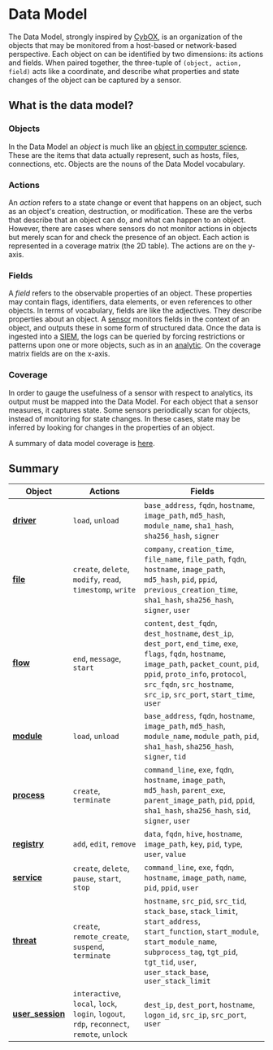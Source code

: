 # Data Model
The Data Model, strongly inspired by [CybOX](https://cyboxproject.github.io/), is an organization of the objects that may be monitored from a host-based or network-based perspective. Each object on can be identified by two dimensions: its actions and fields. When paired together, the three-tuple of `(object, action, field)` acts like a coordinate, and describe what properties and state changes of the object can be captured by a sensor.

## What is the data model?

### Objects
In the Data Model an *object* is much like an [object in computer science](https://en.wikipedia.org/wiki/Object_(computer_science)). These are the items that data actually represent, such as hosts, files, connections, etc. Objects are the nouns of the Data Model vocabulary.

### Actions
An *action* refers to a state change or event that happens on an object, such as an object's creation, destruction, or modification. These are the verbs that describe that an object can do, and what can happen to an object. However, there are cases where sensors do not monitor actions in objects but merely scan for and check the presence of an object. Each action is represented in a coverage matrix (the 2D table). The actions are on the y-axis.

### Fields
A *field* refers to the observable properties of an object. These properties may contain flags, identifiers, data elements, or even references to other objects. In terms of vocabulary, fields are like the adjectives. They describe properties about an object. A [sensor](../Glossary.md#Sensor) monitors fields in the context of an object, and outputs these in some form of structured data. Once the data is ingested into a [SIEM](https://en.wikipedia.org/wiki/SIEM), the logs can be queried by forcing restrictions or patterns upon one or more objects, such as in an [analytic](../Glossary.md#Analytic). On the coverage matrix fields are on the x-axis.

### Coverage
In order to gauge the usefulness of a sensor with respect to analytics, its output must be mapped into the Data Model. For each object that a sensor measures, it captures state. Some sensors periodically scan for objects, instead of monitoring for state changes. In these cases, state may be inferred by looking for changes in the properties of an object.

A summary of data model coverage is [here](data_model_with_sensors.md).

## Summary

|Object|Actions|Fields|
|---|---|---|
|**[driver](driver.md)**|`load`, `unload`|`base_address`, `fqdn`, `hostname`, `image_path`, `md5_hash`, `module_name`, `sha1_hash`, `sha256_hash`, `signer`|
|**[file](file.md)**|`create`, `delete`, `modify`, `read`, `timestomp`, `write`|`company`, `creation_time`, `file_name`, `file_path`, `fqdn`, `hostname`, `image_path`, `md5_hash`, `pid`, `ppid`, `previous_creation_time`, `sha1_hash`, `sha256_hash`, `signer`, `user`|
|**[flow](flow.md)**|`end`, `message`, `start`|`content`, `dest_fqdn`, `dest_hostname`, `dest_ip`, `dest_port`, `end_time`, `exe`, `flags`, `fqdn`, `hostname`, `image_path`, `packet_count`, `pid`, `ppid`, `proto_info`, `protocol`, `src_fqdn`, `src_hostname`, `src_ip`, `src_port`, `start_time`, `user`|
|**[module](module.md)**|`load`, `unload`|`base_address`, `fqdn`, `hostname`, `image_path`, `md5_hash`, `module_name`, `module_path`, `pid`, `sha1_hash`, `sha256_hash`, `signer`, `tid`|
|**[process](process.md)**|`create`, `terminate`|`command_line`, `exe`, `fqdn`, `hostname`, `image_path`, `md5_hash`, `parent_exe`, `parent_image_path`, `pid`, `ppid`, `sha1_hash`, `sha256_hash`, `sid`, `signer`, `user`|
|**[registry](registry.md)**|`add`, `edit`, `remove`|`data`, `fqdn`, `hive`, `hostname`, `image_path`, `key`, `pid`, `type`, `user`, `value`|
|**[service](service.md)**|`create`, `delete`, `pause`, `start`, `stop`|`command_line`, `exe`, `fqdn`, `hostname`, `image_path`, `name`, `pid`, `ppid`, `user`|
|**[threat](thread.md)**|`create`, `remote_create`, `suspend`, `terminate`|`hostname`, `src_pid`, `src_tid`, `stack_base`, `stack_limit`, `start_address`, `start_function`, `start_module`, `start_module_name`, `subprocess_tag`, `tgt_pid`, `tgt_tid`, `user`, `user_stack_base`, `user_stack_limit`|
|**[user_session](user_session.md)**|`interactive`, `local`, `lock`, `login`, `logout`, `rdp`, `reconnect`, `remote`, `unlock`|`dest_ip`, `dest_port`, `hostname`, `logon_id`, `src_ip`, `src_port`, `user`|